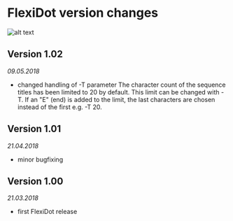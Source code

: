 # FlexiDot version changes

![alt text](https://github.com/molbio-dresden/flexidot/blob/master/images/Selfdotplots_banner4.png "FlexiDot self dotplots")


## Version 1.02 
*09.05.2018*

* changed handling of -T parameter
  The character count of the sequence titles has been limited to 20 by default.
  This limit can be changed with -T.
  If an "E" (end) is added to the limit, the last characters are chosen instead of the first
  e.g. -T 20.


## Version 1.01 
*21.04.2018*

* minor bugfixing


## Version 1.00 
*21.03.2018*

* first FlexiDot release
